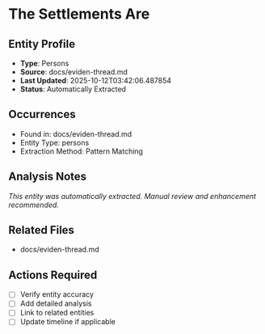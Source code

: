 # The Settlements Are

## Entity Profile
- **Type**: Persons
- **Source**: docs/eviden-thread.md
- **Last Updated**: 2025-10-12T03:42:06.487854
- **Status**: Automatically Extracted

## Occurrences
- Found in: docs/eviden-thread.md
- Entity Type: persons
- Extraction Method: Pattern Matching

## Analysis Notes
*This entity was automatically extracted. Manual review and enhancement recommended.*

## Related Files
- docs/eviden-thread.md

## Actions Required
- [ ] Verify entity accuracy
- [ ] Add detailed analysis
- [ ] Link to related entities
- [ ] Update timeline if applicable

